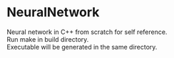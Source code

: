 # NeuralNetwork

Neural network in C++ from scratch for self reference. <br />
Run make in build directory. <br />
Executable will be generated in the same directory.

